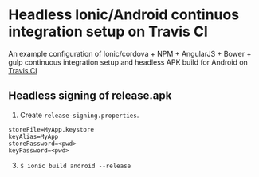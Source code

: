# Headless Ionic/Android continuos integration setup on Travis CI

An example configuration of Ionic/cordova + NPM + AngularJS + Bower + gulp continuous integration setup and headless APK build for Android on [Travis CI](https://travis-ci.com/)

## Headless signing of release.apk

1) Create `release-signing.properties`.

```
storeFile=MyApp.keystore
keyAlias=MyApp
storePassword=<pwd>
keyPassword=<pwd>
```

3) `$ ionic build android --release`
